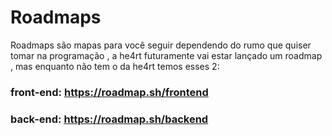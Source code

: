 # Roadmaps

Roadmaps são mapas para você seguir dependendo do rumo que quiser tomar na programação , a he4rt futuramente vai estar lançado um roadmap , mas enquanto não tem o da he4rt temos esses 2:

### front-end: https://roadmap.sh/frontend

### back-end: https://roadmap.sh/backend
